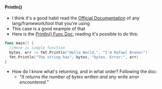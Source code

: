 #### Println()
- I think it's a good habit read the [Official Documentation](https://golang.org/doc/) of any lang/framework/tool that you're using
- This case is a good example of that
- Here is the [Println() Func Doc](https://golang.org/pkg/fmt/#Println), reading it's possible to do this:
```go
func main() {
  //Here is simple function
  bytes, err := fmt.Println("Hello World,", "I'm Rafael Breno!")
  fmt.Println("The string has", bytes, "bytes. Error:", err)
}
```
- How do I know what's returning, and in what order? Following the doc:
    - "*It returns the number of bytes written and any write error encountered.*"
